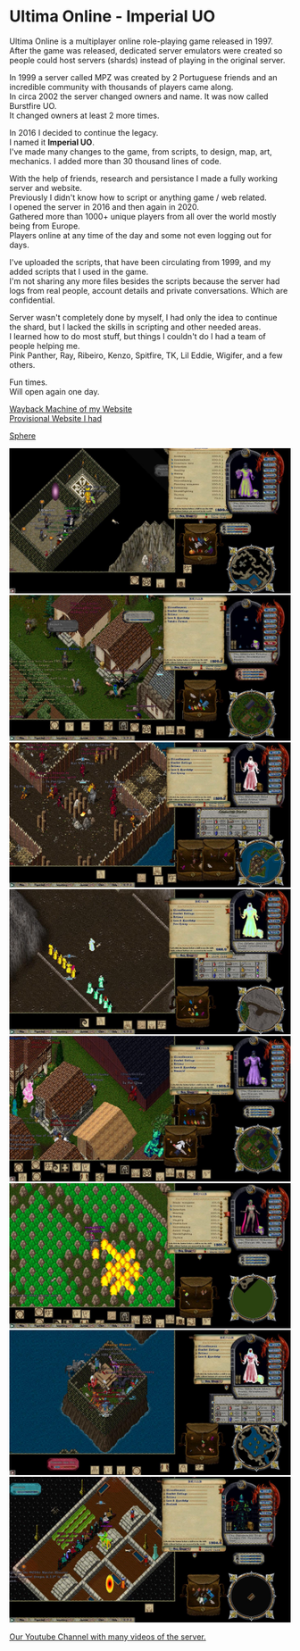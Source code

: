 # Ultima Online - Imperial UO

Ultima Online is a multiplayer online role-playing game released in 1997.\
After the game was released, dedicated server emulators were created so people could host servers (shards) instead of playing in the original server.

In 1999 a server called MPZ was created by 2 Portuguese friends and an incredible community with thousands of players came along.\
In circa 2002 the server changed owners and name. It was now called Burstfire UO.\
It changed owners at least 2 more times.

In 2016 I decided to continue the legacy.\
I named it **Imperial UO**.\
I've made many changes to the game, from scripts, to design, map, art, mechanics. I added more than 30 thousand lines of code.

With the help of friends, research and persistance I made a fully working server and website.\
Previously I didn't know how to script or anything game / web related.\
I opened the server in 2016 and then again in 2020.\
Gathered more than 1000+ unique players from all over the world mostly being from Europe.\
Players online at any time of the day and some not even logging out for days.

I've uploaded the scripts, that have been circulating from 1999, and my added scripts that I used in the game.\
I'm not sharing any more files besides the scripts because the server had logs from real people, account details and private conversations. Which are confidential.

Server wasn't completely done by myself, I had only the idea to continue the shard, but I lacked the skills in scripting and other needed areas.\
I learned how to do most stuff, but things I couldn't do I had a team of people helping me.\
Pink Panther, Ray, Ribeiro, Kenzo, Spitfire, TK, Lil Eddie, Wigifer, and a few others.

Fun times.\
Will open again one day.



[Wayback Machine of my Website](https://web.archive.org/web/2016*/www.imperialuo.com)\
[Provisional Website I had](https://imperialuo.wordpress.com/)

[Sphere](https://spherecommunity.net/)

![GitHub Logo](/Extras/UO0006.jpg)
![GitHub Logo](/Extras/UO0030.jpg)
![GitHub Logo](/Extras/UO0063.jpg)
![GitHub Logo](/Extras/UO0096.jpg)
![GitHub Logo](/Extras/UO0343.jpg)
![GitHub Logo](/Extras/UO0377.jpg)
![GitHub Logo](/Extras/UO0409.jpg)
![GitHub Logo](/Extras/UO0466.jpg)


[Our Youtube Channel with many videos of the server.](https://www.youtube.com/channel/UCLU2f9qG2N0cSVDhuDTzqCA/videos)
